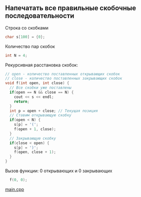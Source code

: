 <!-- doc.py -->
Напечатать все правильные скобочные последовательности
------------------------------------------------------
Строка со скобками
``` cpp
char s[100] = {0};
```

Количество пар скобок
``` cpp
int N = 4;
```

Рекурсивная расстановка скобок:
``` cpp
// open - количество поставленных открывающих скобок
// close - количество поставленных закрывающих скобок
void f(int open, int close) {
  // Все скобки уже поставлены
  if(open == N && close == N) {
    cout << s << endl;
    return;
  }
  int p = open + close; // Текущая позиция
  // Ставим открывающую скобку
  if(open < N) {
    s[p] = '(';
    f(open + 1, close);
  }
  // Закрывающую скобку
  if(close < open) {
    s[p] = ')';
    f(open, close + 1);
  }
}
```

Вызов функции: 0 открывающих и 0 закрывающих
``` cpp
  f(0, 0);
```

[main.cpp](main.cpp)

